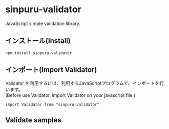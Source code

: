 # sinpuru-validator
JavaScript simple validation library.

## インストール(Install)

````
npm install sinpuru-validator
````

## インポート(Import Validator)
Validator を利用するには、利用するJavaScriptプログラムで、インポートを行います。  
(Before use Validator, import Validator on your javascript file.)
```
import Validator from "sinpuru-validator"
```

## Validate samples

````

````